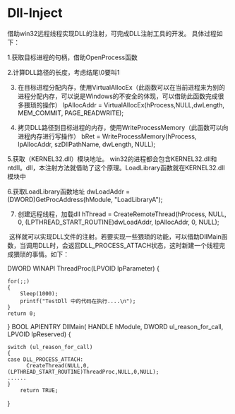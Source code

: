 # Dll-Inject
借助win32远程线程实现DLL的注射，可完成DLL注射工具的开发。
具体过程如下：

1.获取目标进程的句柄，借助OpenProcess函数

2.计算DLL路径的长度，考虑结尾\0要叫1

3. 在目标进程分配内存，使用VirtualAllocEx（此函数可以在当前进程来为别的进程分配内存，可以说是Windows的不安全的体现，可以借助此函数完成很多猥琐的操作）
   lpAllocAddr = VirtualAllocEx(hProcess,NULL,dwLength, MEM_COMMIT, PAGE_READWRITE);

4. 拷贝DLL路径到目标进程的内存，使用WriteProcessMemory（此函数可以向进程内存进行写操作）
   bRet = WriteProcessMemory(hProcess, lpAllocAddr, szDllPathName, dwLength, NULL);

5.获取（KERNEL32.dll）模块地址。
   win32的进程都会包含KERNEL32.dll和ntdll。dll，本注射方法就借助了这个原理。LoadLibrary函数就在KERNEL32.dll模块中

6.获取LoadLibrary函数地址
   dwLoadAddr = (DWORD)GetProcAddress(hModule, "LoadLibraryA");

7. 创建远程线程，加载dll
   hThread = CreateRemoteThread(hProcess, NULL, 0, (LPTHREAD_START_ROUTINE)dwLoadAddr, lpAllocAddr, 0, NULL);
   
  
  这样就可以实现DLL文件的注射。若要实现一些猥琐的功能，可以借助DllMain函数，当调用DLL时，会返回DLL_PROCESS_ATTACH状态，这时新建一个线程完成猥琐的事情。如下：
  
DWORD WINAPI ThreadProc(LPVOID lpParameter)
{

	for(;;)
	{
		Sleep(1000);
		printf("TestDll 中的代码在执行....\n");
	}
	return 0;
}
BOOL APIENTRY DllMain(  HANDLE hModule, 
                        DWORD  ul_reason_for_call, 
                        LPVOID lpReserved)
{

	switch (ul_reason_for_call)
	{
	case DLL_PROCESS_ATTACH:
		  CreateThread(NULL,0,(LPTHREAD_START_ROUTINE)ThreadProc,NULL,0,NULL);
	......	
	}
    	return TRUE;
}

